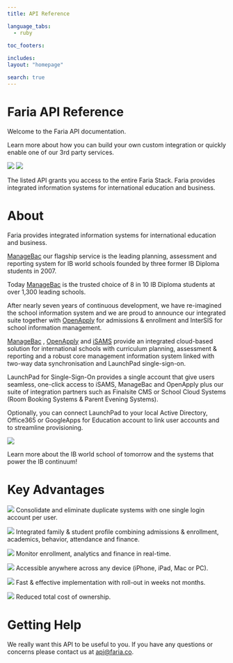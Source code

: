 ```yaml
---
title: API Reference

language_tabs:
  - ruby

toc_footers:
 
includes:
layout: "homepage"

search: true
---
```


# Faria API Reference

Welcome to the Faria API documentation. 

Learn more about how you can build your own custom integration or quickly enable one of our 3rd party services.​

<p class="float-parent">
  <img src='/images/products.png'/>
  <img src='/images/3rdparty.png'/>
</p>


The listed API grants you access to the entire Faria Stack. Faria provides integrated information systems for international education and business.​

# About


Faria provides integrated information systems for international education and business.​

[ManageBac](https://www.managebac.com) our flagship service is the leading planning, assessment and reporting system for IB world schools founded by three former IB Diploma students in 2007.

Today [ManageBac](https://www.managebac.com) is the trusted choice of 8 in 10 IB Diploma students at over 1,300 leading schools.

After nearly seven years of continuous development, we have re-imagined the school information system and we are proud to announce our integrated suite together with [OpenApply](www.openapply.com) for admissions & enrollment and InterSIS for school information management.

[ManageBac](https://www.managebac.com) , [OpenApply](www.openapply.com) and [iSAMS](www.isams.co.uk) provide an integrated cloud-based solution for international schools with curriculum planning, assessment & reporting and a robust core management information system linked with two-way data synchronisation and LaunchPad single-sign-on.


LaunchPad for Single-Sign-On provides a single account that give users seamless, one-click access to iSAMS, ManageBac and OpenApply plus our suite of integration partners such as Finalsite CMS or School Cloud Systems (Room Booking Systems & Parent Evening Systems).

Optionally, you can connect LaunchPad to your local Active Directory, Office365 or GoogleApps for Education account to link user accounts and to streamline provisioning.

<p>
    <img src='/images/stack_xero.png' class="stack-image"/>
</p>

Learn more about the IB world school of tomorrow and the systems that power the IB continuum!

# Key Advantages

<p>
    <img src='/images/check-green.png' class="check-image"/>
    Consolidate and eliminate duplicate systems with one single login account per user.
</p>

<p>
    <img src='/images/check-green.png' class="check-image"/> Integrated family & student profile combining admissions & enrollment, academics, behavior, attendance and finance.
</p>

<p>
    <img src='/images/check-green.png' class="check-image"/> Monitor enrollment, analytics and finance in real-time.
</p>

<p>
    <img src='/images/check-green.png' class="check-image"/> Accessible anywhere across any device (iPhone, iPad, Mac or PC).
</p>

<p>
    <img src='/images/check-green.png' class="check-image"/> Fast & effective implementation with roll-out in weeks not months.
</p>

<p>
    <img src='/images/check-green.png' class="check-image"/> Reduced total cost of ownership.​
</p>

# Getting Help

We really want this API to be useful to you. If you have any questions or concerns please contact us at [api@faria.co](mailto:api@faria.co).